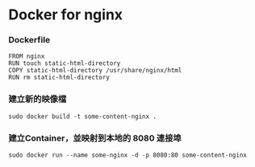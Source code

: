 Docker for nginx
==================== 

### Dockerfile
```
FROM nginx
RUN touch static-html-directory
COPY static-html-directory /usr/share/nginx/html
RUN rm static-html-directory
```


### 建立新的映像檔
```
sudo docker build -t some-content-nginx .
```

### 建立Container，並映射到本地的 8080 連接埠
```
sudo docker run --name some-nginx -d -p 8080:80 some-content-nginx
```

